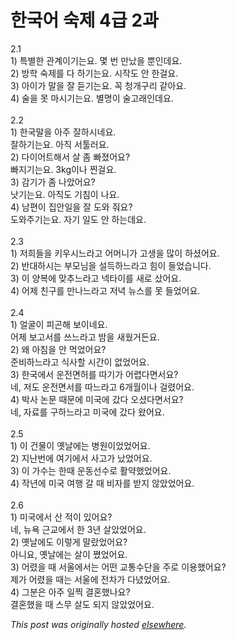 # 한국어 숙제 4급 2과

<p>2.1<br>1) 특별한 관계이기는요.  몇 번 만났을 뿐인데요.<br>2) 방학 숙제를 다 하기는요.  시작도 안 한걸요.<br>3) 아이가 말을 잘 듣기는요.  꼭 청개구리 같아요.<br>4) 술을 못 마시기는요.  별명이 술고래인데요.<br><br>2.2<br>1) 한국말을 아주 잘하시네요.<br>잘하기는요.  아직 서툴러요.<br>2) 다이어트해서 살 좀 빠졌어요?<br>빠지기는요.  3kg이나 찐걸요.<br>3) 감기가 좀 나았어요?<br>낫기는요.  아직도 기침이 나요.<br>4) 남편이 집안일을 잘 도와 줘요?<br>도와주기는요.  자기 일도 안 하는데요.<br><br>2.3<br>1) 저희들을 키우시느라고 어머니가 고생을 많이 하셨어요.<br>2) 반대하시는 부모님을 설득하느라고 힘이 들었습니다.<br>3) 이 양복에 맞추느라고 넥타이를 새로 샀어요.<br>4) 어제 친구를 만나느라고 저녁 뉴스를 못 들었어요.<br><br>2.4<br>1) 얼굴이 피곤해 보이네요.<br>어제 보고서를 쓰느라고 밤을 새웠거든요.<br>2) 왜 아침을 안 먹었어요?<br>준비하느라고 식사할 시간이 없었어요.<br>3) 한국에서 운전면허를 따기가 어렵다면서요?<br>네, 저도 운전면서를 따느라고 6개월이나 걸렸어요.<br>4) 박사 논문 때문에 미국에 갔다 오셨다면서요?<br>네, 자료를 구하느라고 미국에 갔다 왔어요.<br><br>2.5<br>1) 이 건물이 옛날에는 병원이었었어요.<br>2) 지난번에 여기에서 사고가 났었어요.<br>3) 이 가수는 한때 운동선수로 활약했었어요.<br>4) 작년에 미국 여행 갈 때 비자를 받지 않았었어요.<br><br>2.6<br>1) 미국에서 산 적이 있어요?<br>네, 뉴욕 근교에서 한 3년 살았었어요.<br>2) 옛날에도 이렇게 말랐었어요?<br>아니요, 옛날에는 살이 쪘었어요.<br>3) 어렸을 때 서울에서는 어떤 교통수단을 주로 이용했어요?<br>제가 어렸을 때는 서울에 전차가 다녔었어요.<br>4) 그분은 아주 일찍 결혼했나요?<br>결혼했을 때 스무 살도 되지 않았었어요.</p>


*This post was originally hosted [elsewhere](http://planspace.blogspot.com/2009/06/4-2.html).*
